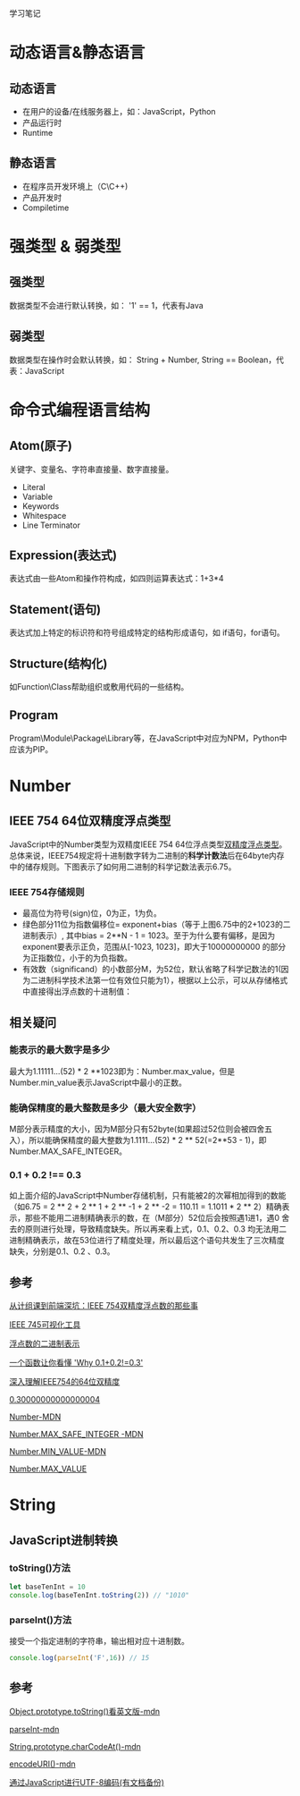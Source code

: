 学习笔记


# 动态语言&静态语言

## 动态语言

* 在用户的设备/在线服务器上，如：JavaScript，Python
* 产品运行时
* Runtime

## 静态语言

* 在程序员开发环境上（C\C++)
* 产品开发时
* Compiletime

# 强类型 & 弱类型

## 强类型

数据类型不会进行默认转换，如： '1' == 1，代表有Java

## 弱类型

数据类型在操作时会默认转换，如： String + Number, String == Boolean，代表：JavaScript

# 命令式编程语言结构

## Atom(原子)

关键字、变量名、字符串直接量、数字直接量。

* Literal
* Variable
* Keywords
* Whitespace
* Line Terminator

## Expression(表达式)

表达式由一些Atom和操作符构成，如四则运算表达式：1+3*4

## Statement(语句)

表达式加上特定的标识符和符号组成特定的结构形成语句，如 if语句，for语句。

## Structure(结构化)

如Function\Class帮助组织或敷用代码的一些结构。

## Program

Program\Module\Package\Library等，在JavaScript中对应为NPM，Python中应该为PIP。

# Number

## IEEE 754 64位双精度浮点类型

JavaScript中的Number类型为双精度IEEE 754 64位浮点类型[双精度浮点类型](https://en.wikipedia.org/wiki/Floating-point_arithmetic)。 总体来说，IEEE754规定将十进制数字转为二进制的**科学计数法**后在64byte内存中的储存规则。下图表示了如何用二进制的科学记数法表示6.75。

### IEEE 754存储规则


* 最高位为符号(sign)位，0为正，1为负。
* 绿色部分11位为指数偏移位= exponent+bias（等于上图6.75中的2+1023的二进制表示）, 其中bias = 2**N - 1 = 1023。至于为什么要有偏移，是因为exponent要表示正负，范围从[-1023, 1023]，即大于10000000000 的部分为正指数位，小于的为负指数。
* 有效数（significand）的小数部分M，为52位，默认省略了科学记数法的1(因为二进制科学技术法第一位有效位只能为1），根据以上公示，可以从存储格式中直接得出浮点数的十进制值：


## 相关疑问

### 能表示的最大数字是多少

最大为1.11111...(52) * 2 **1023即为：Number.max_value，但是Number.min_value表示JavaScript中最小的正数。

### 能确保精度的最大整数是多少（最大安全数字）

M部分表示精度的大小，因为M部分只有52byte(如果超过52位则会被四舍五入），所以能确保精度的最大整数为1.1111...(52) * 2 ** 52(=2**53 - 1)，即Number.MAX_SAFE_INTEGER。

### 0.1 + 0.2 !== 0.3

如上面介绍的JavaScript中Number存储机制，只有能被2的次幂相加得到的数能（如6.75 = 2 ** 2 + 2 ** 1 + 2 ** -1 + 2 ** -2 = 110.11 = 1.1011 * 2 ** 2）精确表示，那些不能用二进制精确表示的数，在（M部分）52位后会按照遇1进1，遇0 舍去的原则进行处理，导致精度缺失。所以再来看上式，0.1、0.2、0.3 均无法用二进制精确表示，故在53位进行了精度处理，所以最后这个语句共发生了三次精度缺失，分别是0.1、0.2 、0.3。

## 参考

[从计组课到前端深坑：IEEE 754双精度浮点数的那些事](https://jacelynfish.cn/2019/06/08/ieee-floating-point-number/)

[IEEE 745可视化工具](http://bartaz.github.io/ieee754-visualization/)

[浮点数的二进制表示](https://www.ruanyifeng.com/blog/2010/06/ieee_floating-point_representation.html)

[一个函数让你看懂 'Why 0.1+0.2!=0.3'](https://juejin.im/post/6844903789082705934#heading-5)

[深入理解IEEE754的64位双精度](https://www.boatsky.com/blog/26)

[0.30000000000000004](https://0.30000000000000004.com/)

[Number-MDN](https://developer.mozilla.org/zh-CN/docs/Web/JavaScript/Reference/Global_Objects/Number)

[Number.MAX_SAFE_INTEGER -MDN](https://developer.mozilla.org/zh-CN/docs/Web/JavaScript/Reference/Global_Objects/Number/MAX_SAFE_INTEGER)

[Number.MIN_VALUE-MDN](https://developer.mozilla.org/zh-CN/docs/Web/JavaScript/Reference/Global_Objects/Number/MIN_VALUE)

[Number.MAX_VALUE](https://developer.mozilla.org/zh-CN/docs/Web/JavaScript/Reference/Global_Objects/Number/MAX_VALUE)

# String

## JavaScript进制转换

### toString()方法

```javascript
let baseTenInt = 10
console.log(baseTenInt.toString(2)) // "1010"
```

### parseInt()方法

接受一个指定进制的字符串，输出相对应十进制数。

```javascript
console.log(parseInt('F',16)) // 15
```


## 参考

[Object.prototype.toString()看英文版-mdn](https://developer.mozilla.org/en-US/docs/Web/JavaScript/Reference/Global_Objects/Object/toString)

[parseInt-mdn](https://developer.mozilla.org/zh-CN/docs/Web/JavaScript/Reference/Global_Objects/parseInt)

[String.prototype.charCodeAt()-mdn](https://developer.mozilla.org/en-US/docs/Web/JavaScript/Reference/Global_Objects/String/charCodeAt)

[encodeURI()-mdn](https://developer.mozilla.org/en-US/docs/Web/JavaScript/Reference/Global_Objects/encodeURI)

[通过JavaScript进行UTF-8编码(有文档备份)](https://segmentfault.com/a/1190000005794963)


